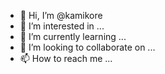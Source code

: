 - 👋 Hi, I’m @kamikore
- 👀 I’m interested in ...
- 🌱 I’m currently learning ...
- 💞️ I’m looking to collaborate on ...
- 📫 How to reach me ...

<!---
kamikore/kamikore is a ✨ special ✨ repository because its `README.md` (this file) appears on your GitHub profile.
You can click the Preview link to take a look at your changes.
--->
